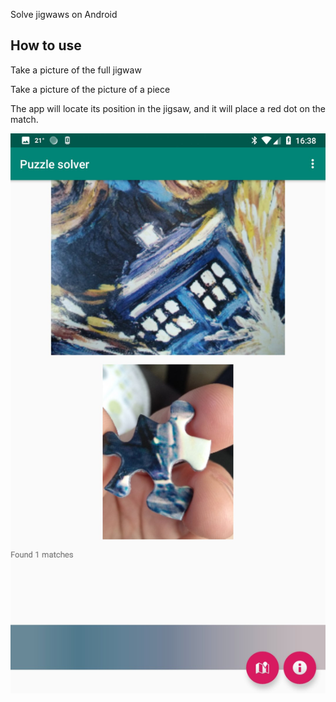  
Solve jigwaws on Android

## How to use 

Take a picture of the full jigwaw 

Take a picture of the picture of a piece

The app will locate its position in the jigsaw, and it will place a red dot on the match.

![screenshot.jpg](screenshot.jpg)